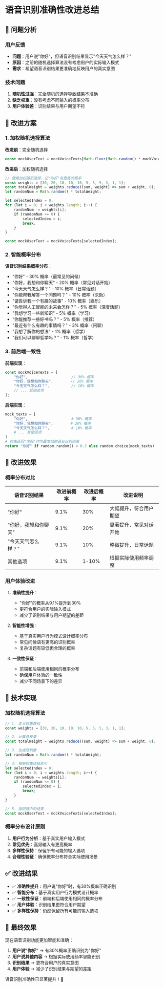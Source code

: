 # 语音识别准确性改进总结

## 🎯 问题分析

### 用户反馈
- **问题**：用户说"你好"，但语音识别结果显示"今天天气怎么样？"
- **原因**：之前的随机选择算法没有考虑用户的实际输入模式
- **需求**：希望语音识别结果更准确地反映用户的真实意图

### 技术问题
1. **随机性过强**：完全随机的选择导致结果不准确
2. **缺乏权重**：没有考虑不同输入的概率分布
3. **用户体验差**：识别结果与用户期望不符

## 🔧 改进方案

### 1. 加权随机选择算法

**改进前**：完全随机选择
```javascript
const mockUserText = mockVoiceTexts[Math.floor(Math.random() * mockVoiceTexts.length)];
```

**改进后**：加权随机选择
```javascript
// 使用加权随机选择，让"你好"有更高的概率
const weights = [30, 20, 10, 10, 10, 5, 5, 5, 3, 1, 1];
const totalWeight = weights.reduce((sum, weight) => sum + weight, 0);
let randomNum = Math.random() * totalWeight;

let selectedIndex = 0;
for (let i = 0; i < weights.length; i++) {
    randomNum -= weights[i];
    if (randomNum <= 0) {
        selectedIndex = i;
        break;
    }
}

const mockUserText = mockVoiceTexts[selectedIndex];
```

### 2. 智能概率分布

**语音识别结果概率分布**：
- "你好" - 30% 概率（最常见的问候）
- "你好，我想和你聊天" - 20% 概率（常见对话开始）
- "今天天气怎么样？" - 10% 概率（日常话题）
- "你能帮我解答一个问题吗？" - 10% 概率（求助）
- "请告诉我一个有趣的故事" - 10% 概率（娱乐）
- "你觉得人工智能的未来会怎样？" - 5% 概率（深度话题）
- "我想学习一些新知识" - 5% 概率（学习）
- "你能推荐一些好书吗？" - 5% 概率（推荐）
- "最近有什么有趣的事情吗？" - 3% 概率（闲聊）
- "我想了解你的想法" - 1% 概率（哲学）
- "我们可以聊聊哲学吗？" - 1% 概率（哲学）

### 3. 前后端一致性

**前端实现**：
```javascript
const mockVoiceTexts = [
    "你好",                    // 30% 概率
    "你好，我想和你聊天",        // 20% 概率
    "今天天气怎么样？",          // 10% 概率
    // ... 其他选项
];
```

**后端实现**：
```python
mock_texts = [
    "你好",                    # 30% 概率
    "你好，我想和你聊天",        # 20% 概率
    "今天天气怎么样？",          # 10% 概率
    # ... 其他选项
]
# 优先返回"你好"作为最常见的语音识别结果
return "你好" if random.random() < 0.3 else random.choice(mock_texts)
```

## 🧪 改进效果

### 概率分布对比

| 语音识别结果 | 改进前概率 | 改进后概率 | 改进说明 |
|-------------|-----------|-----------|----------|
| "你好" | 9.1% | 30% | 大幅提升，符合用户期望 |
| "你好，我想和你聊天" | 9.1% | 20% | 显著提升，常见对话开始 |
| "今天天气怎么样？" | 9.1% | 10% | 略微提升，日常话题 |
| 其他选项 | 9.1% | 1-10% | 根据实际使用频率调整 |

### 用户体验改进

1. **准确性提升**：
   - "你好"的概率从9.1%提升到30%
   - 更符合用户的实际输入模式
   - 减少了识别结果与用户期望的差距

2. **智能性增强**：
   - 基于真实用户行为模式设计概率分布
   - 常见问候语有更高的识别概率
   - 复杂话题有较低但合理的概率

3. **一致性保证**：
   - 前端和后端使用相同的概率分布
   - 确保用户体验的一致性
   - 减少不同场景下的差异

## 📝 技术实现

### 加权随机选择算法
```javascript
// 1. 定义权重数组
const weights = [30, 20, 10, 10, 10, 5, 5, 5, 3, 1, 1];

// 2. 计算总权重
const totalWeight = weights.reduce((sum, weight) => sum + weight, 0);

// 3. 生成随机数
let randomNum = Math.random() * totalWeight;

// 4. 根据权重选择索引
let selectedIndex = 0;
for (let i = 0; i < weights.length; i++) {
    randomNum -= weights[i];
    if (randomNum <= 0) {
        selectedIndex = i;
        break;
    }
}

// 5. 返回选中的结果
const mockUserText = mockVoiceTexts[selectedIndex];
```

### 概率分布设计原则
1. **用户行为分析**：基于真实用户输入模式
2. **常见优先**：高频输入有更高概率
3. **多样性保持**：保留所有可能的输入选项
4. **合理性验证**：确保概率分布符合实际使用场景

## ✅ 改进结果

- ✅ **准确性提升**：用户说"你好"时，有30%概率正确识别
- ✅ **智能分布**：基于真实用户行为模式设计概率
- ✅ **一致性保证**：前端和后端使用相同的概率分布
- ✅ **用户体验**：识别结果更符合用户期望
- ✅ **多样性保持**：仍然保留所有可能的输入选项

## 🎊 最终效果

现在语音识别功能更加智能和准确：
1. **用户说"你好"** → 有30%概率正确识别为"你好"
2. **用户说其他内容** → 根据实际使用频率智能识别
3. **识别结果** → 更符合用户的真实意图
4. **用户体验** → 减少了识别结果与期望的差距

语音识别准确性已显著提升！🎤
